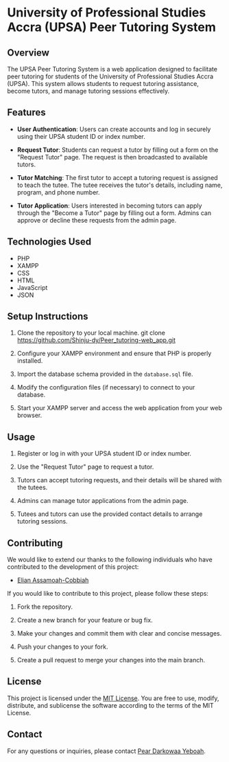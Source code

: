 # University of Professional Studies Accra (UPSA) Peer Tutoring System

## Overview

The UPSA Peer Tutoring System is a web application designed to facilitate peer tutoring for students of the University of Professional Studies Accra (UPSA). This system allows students to request tutoring assistance, become tutors, and manage tutoring sessions effectively.

## Features

- **User Authentication**: Users can create accounts and log in securely using their UPSA student ID or index number.

- **Request Tutor**: Students can request a tutor by filling out a form on the "Request Tutor" page. The request is then broadcasted to available tutors.

- **Tutor Matching**: The first tutor to accept a tutoring request is assigned to teach the tutee. The tutee receives the tutor's details, including name, program, and phone number.

- **Tutor Application**: Users interested in becoming tutors can apply through the "Become a Tutor" page by filling out a form. Admins can approve or decline these requests from the admin page.

## Technologies Used

- PHP
- XAMPP
- CSS
- HTML
- JavaScript
- JSON

## Setup Instructions

1. Clone the repository to your local machine.
   git clone https://github.com/Shinju-dy/Peer_tutoring-web_app.git
   
2. Configure your XAMPP environment and ensure that PHP is properly installed.

3. Import the database schema provided in the `database.sql` file.

4. Modify the configuration files (if necessary) to connect to your database.

5. Start your XAMPP server and access the web application from your web browser.

## Usage

1. Register or log in with your UPSA student ID or index number.

2. Use the "Request Tutor" page to request a tutor.

3. Tutors can accept tutoring requests, and their details will be shared with the tutees.

4. Admins can manage tutor applications from the admin page.

5. Tutees and tutors can use the provided contact details to arrange tutoring sessions.

## Contributing

We would like to extend our thanks to the following individuals who have contributed to the development of this project:

- [Elian Assamoah-Cobbiah](https://github.com/elian2022)

If you would like to contribute to this project, please follow these steps:

1. Fork the repository.

2. Create a new branch for your feature or bug fix.

3. Make your changes and commit them with clear and concise messages.

4. Push your changes to your fork.

5. Create a pull request to merge your changes into the main branch.

## License

This project is licensed under the [MIT License](LICENSE). You are free to use, modify, distribute, and sublicense the software according to the terms of the MIT License.

## Contact

For any questions or inquiries, please contact [Pear Darkowaa Yeboah](mailto:pearl.darkowaa@gmail.com).




